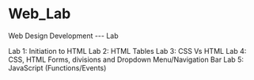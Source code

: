 # Web_Lab
Web Design Development --- Lab

Lab 1: Initiation to HTML
Lab 2: HTML Tables
Lab 3: CSS Vs HTML
Lab 4: CSS, HTML Forms, divisions and Dropdown Menu/Navigation Bar
Lab 5: JavaScript (Functions/Events)

